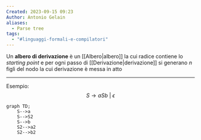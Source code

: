 ```yaml
---
Created: 2023-09-15 09:23
Author: Antonio Gelain
aliases:
  - Parse tree
tags:
  - "#linguaggi-formali-e-compilatori"
---
```


Un **albero di derivazione** è un [[Albero|albero]]  la cui radice contiene lo *starting point* e per ogni passo di [[Derivazione|derivazione]] si generano $n$ figli del nodo la cui derivazione è messa in atto

---

Esempio:
$$S \rightarrow aSb\ |\ \epsilon$$
```mermaid
graph TD;
	S-->a
	S-->S2
	S-->b
	S2-->a2
	S2-->b2
```